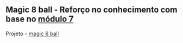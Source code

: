 ## Magic 8 ball - Reforço no conhecimento com base no [módulo 7](section7.md)

Projeto - [magic 8 ball](../magic-8-ball-flutter/)